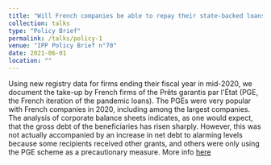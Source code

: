 ```yaml
---
title: "Will French companies be able to repay their state-backed loans (PGEs)? (with Laurent Bach, Arthur Guillouzouic and Clément Malgouyres)"
collection: talks
type: "Policy Brief"
permalink: /talks/policy-1
venue: "IPP Policy Brief n°70"
date: 2021-06-01
location: ""
---
```


Using new registry data for firms ending their fiscal year in mid-2020, we document the take-up by French firms of the Prêts garantis par l'État (PGE, the French iteration of the pandemic loans). The PGEs were very popular with French companies in 2020, including among the largest companies. The analysis of corporate balance sheets indicates, as one would expect, that the gross debt of the beneficiaries has risen sharply. However, this was not actually accompanied by an increase in net debt to alarming levels because some recipients received other grants, and others were only using the PGE scheme as a precautionary measure. More info [here](https://www.ipp.eu/en/publication/will-french-companies-be-able-to-repay-their-state-backed-loans-pges/)
